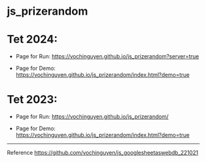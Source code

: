 # js_prizerandom

# Tet 2024:
- Page for Run: https://vochinguyen.github.io/js_prizerandom?server=true

- Page for Demo: https://vochinguyen.github.io/js_prizerandom/index.html?demo=true


# Tet 2023:
- Page for Run: https://vochinguyen.github.io/js_prizerandom/

- Page for Demo: https://vochinguyen.github.io/js_prizerandom/index.html?demo=true

---

Reference https://github.com/vochinguyen/js_googlesheetaswebdb_221021